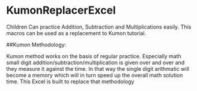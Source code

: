 # KumonReplacerExcel

Children Can practice Addition, Subtraction and Multiplications easily. This macros can be used as a replacement to Kumon tutorial.

##Kumon Methodology:

Kumon method works on the basis of regular practice. Especially math small digit addition/subtraction/multiplication is given over and over and they measure it against the time. In that way the single digit arithmatic will become a memory which will in turn speed up the overall math solution time. This Excel is built to replace that methodology
